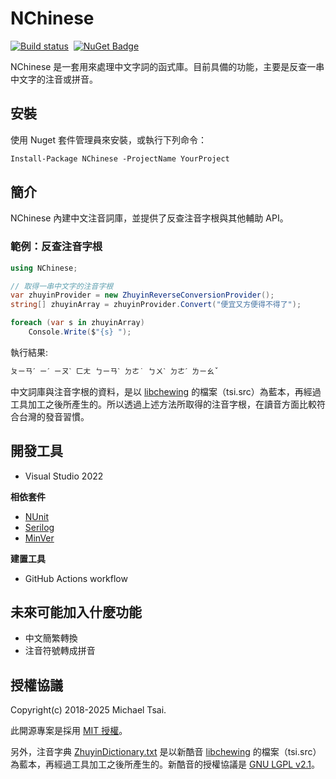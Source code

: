 # NChinese

[![Build status](https://ci.appveyor.com/api/projects/status/mtuddcaa62v7kmta/branch/master?svg=true)](https://ci.appveyor.com/project/huanlin/nchinese/branch/master)  [![NuGet Badge](https://buildstats.info/nuget/nchinese)](https://www.nuget.org/packages/NChinese/) 

NChinese 是一套用來處理中文字詞的函式庫。目前具備的功能，主要是反查一串中文字的注音或拼音。

## 安裝

使用 Nuget 套件管理員來安裝，或執行下列命令：

```txt
Install-Package NChinese -ProjectName YourProject
```

## 簡介

NChinese 內建中文注音詞庫，並提供了反查注音字根與其他輔助 API。

### 範例：反查注音字根

```cs
using NChinese;

// 取得一串中文字的注音字根
var zhuyinProvider = new ZhuyinReverseConversionProvider();
string[] zhuyinArray = zhuyinProvider.Convert("便宜又方便得不得了");

foreach (var s in zhuyinArray)
    Console.Write($"{s} ");  
```

執行結果:

```txt
ㄆㄧㄢˊ ㄧˊ ㄧㄡˋ ㄈㄤ ㄅㄧㄢˋ ㄉㄜ˙ ㄅㄨˋ ㄉㄜˊ ㄌㄧㄠˇ
```

中文詞庫與注音字根的資料，是以 [libchewing](https://github.com/chewing/libchewing) 的檔案（tsi.src）為藍本，再經過工具加工之後所產生的。所以透過上述方法所取得的注音字根，在讀音方面比較符合台灣的發音習慣。

## 開發工具

 * Visual Studio 2022

**相依套件**

 * [NUnit](http://nunit.org/) 
 * [Serilog](https://serilog.net/)
 * [MinVer](https://github.com/adamralph/minver)

**建置工具**
 
   * GitHub Actions workflow

## 未來可能加入什麼功能

* 中文簡繁轉換
* 注音符號轉成拼音

## 授權協議

Copyright(c) 2018-2025 Michael Tsai.

此開源專案是採用 [MIT 授權](https://github.com/huanlin/nchinese/blob/master/LICENSE)。

另外，注音字典 [ZhuyinDictionary.txt](https://github.com/huanlin/nchinese/blob/master/src/NChinese/Phonetic/ZhuyinDictionary.txt) 是以新酷音 [libchewing](https://github.com/chewing/libchewing) 的檔案（tsi.src）為藍本，再經過工具加工之後所產生的。新酷音的授權協議是 [GNU LGPL v2.1](https://github.com/chewing/libchewing/blob/master/COPYING)。


